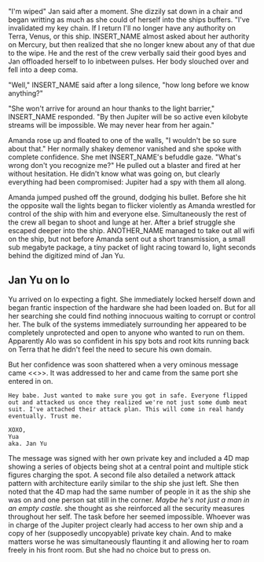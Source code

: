   "I'm wiped" Jan said after a moment. She dizzily sat down in a chair and began writting as much as she could of herself into the ships buffers. "I've invalidated my key chain. If I return I'll no longer have any authority on Terra, Venus, or this ship. INSERT_NAME almost asked about her authority on Mercury, but then realized that she no longer knew about any of that due to the wipe. He and the rest of the crew verbally said their good byes and Jan offloaded herself to Io inbetween pulses. Her body slouched over and fell into a deep coma.

  "Well," INSERT_NAME said after a long silence, "how long before we know anything?"

  "She won't arrive for around an hour thanks to the light barrier," INSERT_NAME responded. "By then Jupiter will be so active even kilobyte streams will be impossible. We may never hear from her again."

  Amanda rose up and floated to one of the walls, "I wouldn't be so sure about that." Her normally shakey demenor vanished and she spoke with complete confidence. She met INSERT_NAME's befuddle gaze. "What's wrong don't you recognize me?" He pulled out a blaster and fired at her without hesitation. He didn't know what was going on, but clearly everything had been compromised: Jupiter had a spy with them all along. 

  Amanda jumped pushed off the ground, dodging his bullet. Before she hit the opposite wall the lights began to flicker violently as Amanda wrestled for control of the ship with him and everyone else. Simultaneously the rest of the crew all began to shoot and lunge at her. After a brief struggle she escaped deeper into the ship. ANOTHER_NAME managed to take out all wifi on the ship, but not before Amanda sent out a short transmission, a small sub megabyte package, a tiny packet of light racing toward Io, light seconds behind the digitized mind of Jan Yu.


Jan Yu on Io
---------

  Yu arrived on Io expecting a fight. She immediately locked herself down and began frantic inspection of the hardware she had been loaded on. But for all her searching she could find nothing innocuous waiting to corrupt or control her. The bulk of the systems immediately surrounding her appeared to be completely unprotected and open to anyone who wanted to run on them. Apparently AIo was so confident in his spy bots and root kits running back on Terra that he didn't feel the need to secure his own domain. 

  But her confidence was soon shattered when a very ominous message came <<<?down the wire?>>>. It was addressed to her and came from the same port she entered in on. 

```
Hey babe. Just wanted to make sure you got in safe. Everyone flipped out and attacked us once they realized we're not just some dumb meat suit. I've attached their attack plan. This will come in real handy eventually. Trust me.

XOXO,
Yua
aka. Jan Yu
```

  The message was signed with her own private key and included a 4D map showing a series of objects being shot at a central point and multiple stick figures charging the spot. A second file also detailed a network attack pattern with architecture earily similar to the ship she just left. She then noted that  the 4D map had the same number of people in it as the ship she was on and one person sat still in the corner. *Maybe he's not just a man in an empty castle.* she thought as she reinforced all the security measures throughout her self. The task before her seemed impossible. Whoever was in charge of the Jupiter project clearly had access to her own ship and a copy of her (supposedly uncopyable) private key chain. And to make matters worse he was simultaneously flaunting it and allowing her to roam freely in his front room. But she had no choice but to press on.
